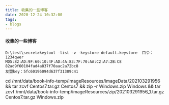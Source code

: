 ```yaml
---
title: 收集的一些博客
date: 2020-12-24 10:32:00
tags:
- blogs
---
```


#### 收集的一些博客

[canal同步mysql数据到es、mysql..]: https://blog.csdn.net/tuesdayma/article/details/103294448
[Nginx upstream配置说明负载均衡]: https://www.jianshu.com/p/50dfb0d69983

[Centos7安装ffmpeg]: https://www.myfreax.com/how-to-install-ffmpeg-on-centos-7/
[Sentinel-Nacos]: https://www.sonake.com/2019/12/16/Sentinel-Nacos%E5%AE%9E%E7%8E%B0%E8%A7%84%E5%88%99%E6%8C%81%E4%B9%85%E5%8C%96/

[Java证书工具keytool用法总结]: https://blog.csdn.net/w47_csdn/article/details/87564029

```
D:\test\secret>keytool -list -v -keystore default.keystore  口令：1234qwer
MD5:82:AD:9F:60:10:4F:AD:4A:83:7F:70:AA:C2:A7:2B:C8
82ad9f60104fad4a837f70aac2a72bc8
友盟key：5fc60196094d637f31309c41
```

[Java8 Stream_1]: https://blog.csdn.net/mu_wind/article/details/109516995
[Java8 Stream_2]: https://blog.csdn.net/qq_28410283/article/details/80783946

[Selenium常用API]: https://blog.csdn.net/qq_22003641/article/details/79137327

[使用JDK自带的JVM监控器 - Java VisualVM]: https://blog.csdn.net/u011391839/article/details/76984995

[Centos7安装Python3]: https://www.jianshu.com/p/e191f9dc1186

[Anaconda清华镜像源的使用及安装P]: https://blog.csdn.net/WannaSeaU/article/details/88427010

[SpringCloud面试题（总结最全面]: https://juejin.cn/post/6844904125717544973





cd /mnt/data/book-info-temp/imageResources/imageData/202103291956 && tar zcvf Centos7.tar.gz Centos7 && zip -r Windows.zip Windows && tar zcvf /mnt/data/book-info-temp/imageResources/zip/202103291956_1.tar.gz Centos7.tar.gz Windows.zip